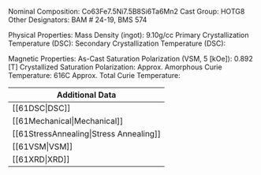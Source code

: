 Nominal Composition: Co63Fe7.5Ni7.5B8Si6Ta6Mn2
Cast Group: HOTG8
Other Designators: BAM # 24-19, BMS 574
 
Physical Properties:
Mass Density (ingot): 9.10g/cc
 Primary Crystallization Temperature (DSC):
Secondary Crystallization Temperature (DSC):

Magnetic Properties:
As-Cast Saturation Polarization (VSM, 5 [kOe]): 0.892 [T]
Crystallized Saturation Polarization: 
Approx. Amorphous Curie Temperature: 616C
Approx. Total Curie Temperature: 

| Additional Data                         |
| --------------------------------------- |
| [[61DSC\|DSC]]                          |
| [[61Mechanical\|Mechanical]]            |
| [[61StressAnnealing\|Stress Annealing]] |
| [[61VSM\|VSM]]                          |
| [[61XRD\|XRD]]                          |

